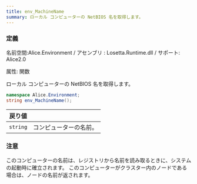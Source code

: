 ```yaml
---
title: env_MachineName
summary: ローカル コンピューターの NetBIOS 名を取得します。
---
```

### 定義
名前空間:Alice.Environment / アセンブリ : Losetta.Runtime.dll / サポート: Alice2.0

属性: 関数

ローカル コンピューターの NetBIOS 名を取得します。

```cs title="AliceScript"
namespace Alice.Environment;
string env_MachineName();
```

|戻り値| |
|-|-|
|`string`|コンピューターの名前。|

### 注意
このコンピューターの名前は、レジストリから名前を読み取るときに、システムの起動時に確立されます。 このコンピューターがクラスター内のノードである場合は、ノードの名前が返されます。